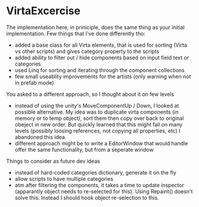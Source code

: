 # VirtaExcercise

The implementation here, in priniciple, does the same thing as your initial implementation.
Few things that I've done differently tho:
- added a base class for all Virta elements, that is used for sorting (Virta vs other scripts) and gives category property to the scripts
- added ability to filter out / hide components based on input field text or categories
- used Linq for sorting and iterating through the component collections
- few small useablity improvements for the artists (only warning when not in prefab mode)

You asked to a different approach, so I thought about it on few levels
- instead of using the unity's MoveComponentUp / Down, I looked at possible alternative. 
My idea was to duplicate virta components (in memory or to temp object), sort them then copy over back to original obeject in new order. 
But quickly learned that this might fail on many levels (possibly loosing references, not copying all properties, etc) I abandoned this idea.
- different approach might be to write a EditorWindow that would handle offer the same functionality, but from a seperate window

Things to consider as future dev ideas
- instead of hard-coded categories dictionary, generate it on the fly
- allow scripts to have multiple categories
- atm after filtering the components, it takes a time to update inspector (apparantly object needs to re-selected for this). Using Repaint() doesn't solve this. Instead I should hook object re-selection to this.
